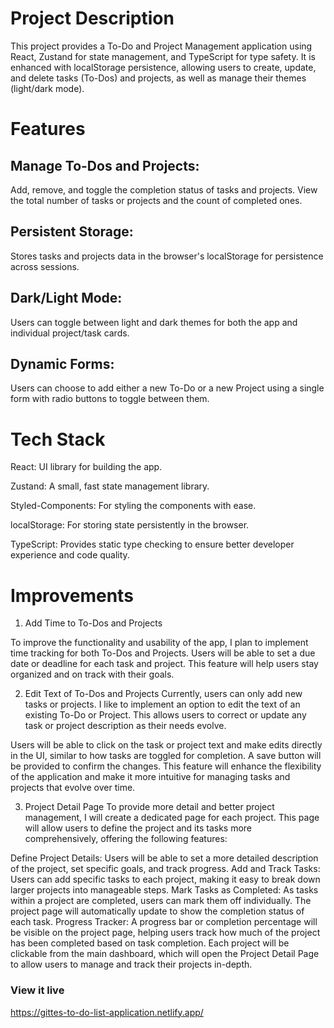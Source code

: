 # Project Description
This project provides a To-Do and Project Management application using React, Zustand for state management, and TypeScript for type safety. It is enhanced with localStorage persistence, allowing users to create, update, and delete tasks (To-Dos) and projects, as well as manage their themes (light/dark mode).

# Features
## Manage To-Dos and Projects:

Add, remove, and toggle the completion status of tasks and projects.
View the total number of tasks or projects and the count of completed ones.
## Persistent Storage:

Stores tasks and projects data in the browser's localStorage for persistence across sessions.
## Dark/Light Mode:

Users can toggle between light and dark themes for both the app and individual project/task cards.
## Dynamic Forms:

Users can choose to add either a new To-Do or a new Project using a single form with radio buttons to toggle between them.

# Tech Stack
React: UI library for building the app.

Zustand: A small, fast state management library.

Styled-Components: For styling the components with ease.

localStorage: For storing state persistently in the browser.

TypeScript: Provides static type checking to ensure better developer experience and code quality.

# Improvements
1. Add Time to To-Dos and Projects

To improve the functionality and usability of the app, I plan to implement time tracking for both To-Dos and Projects. Users will be able to set a due date or deadline for each task and project. This feature will help users stay organized and on track with their goals.

2. Edit Text of To-Dos and Projects
Currently, users can only add new tasks or projects. I like to implement an option to edit the text of an existing To-Do or Project. This allows users to correct or update any task or project description as their needs evolve.

Users will be able to click on the task or project text and make edits directly in the UI, similar to how tasks are toggled for completion. A save button will be provided to confirm the changes.
This feature will enhance the flexibility of the application and make it more intuitive for managing tasks and projects that evolve over time.

3. Project Detail Page
To provide more detail and better project management, I will create a dedicated page for each project. This page will allow users to define the project and its tasks more comprehensively, offering the following features:

Define Project Details: Users will be able to set a more detailed description of the project, set specific goals, and track progress.
Add and Track Tasks: Users can add specific tasks to each project, making it easy to break down larger projects into manageable steps.
Mark Tasks as Completed: As tasks within a project are completed, users can mark them off individually. The project page will automatically update to show the completion status of each task.
Progress Tracker: A progress bar or completion percentage will be visible on the project page, helping users track how much of the project has been completed based on task completion.
Each project will be clickable from the main dashboard, which will open the Project Detail Page to allow users to manage and track their projects in-depth.

### View it live
https://gittes-to-do-list-application.netlify.app/